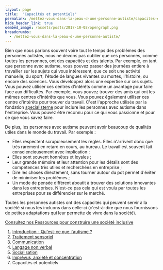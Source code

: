 ```yaml
---
layout: page
title:  "Capacités et potentiels"
permalink: /mettez-vous-dans-la-peau-d-une-personne-autiste/capacites-et-potentiels
hide_header_link: true
oembed_image: /assets/posts/2017-10-02/opengraph.png
breadcrumbs:
  - /mettez-vous-dans-la-peau-d-une-personne-autiste/
---
```


Bien que nous parlons souvent voire tout le temps des problèmes des personnes autistes, nous ne devons pas oublier que
ces personnes, comme toutes les personnes, ont des capacités et des talents.
Par exemple, en tant que personne avec autisme, vous pouvez passer des journées entière à travailler sur les sujets qui vous intéressent, que ce soit une activité manuelle, du sport, l'étude de langues vivantes ou mortes, l'histoire, ou encore 
des sciences. 
Vous développez alors une expertise sur ces sujets.
Vous pouvez utiliser ces centres d'intérêts comme un avantage pour faire face aux difficultés.
Par exemple, vous pouvez trouver des amis qui ont les mêmes centres d'intérêts que vous.
Vous pouvez également utiliser ces centre d'intérêts pour trouver du travail. C'est l'approche utilisée par la fondation <a href="http://specialisterne.com/">specialisterne</a> pour
inclure les personnes avec autisme dans l'entreprise. Vous pouvez être reconnu pour ce qui vous passionne et pour ce que vous savez faire.

De plus, les personnes avec autisme peuvent avoir beaucoup de qualités utiles dans le monde du travail. Par exemple&nbsp;:

 - Elles respectent scrupuleusement les règles. Elles n'arrivent donc que très rarement en retard en cours, au bureau.  Le travail est souvent fait consciencieusement avec implication&nbsp;;
 - Elles sont souvent honnêtes et loyales&nbsp;;
 - Leur grande mémoire et leur attention pour les détails sont des compétences très utiles et recherchées en entreprise&nbsp;;
 - Dire les choses directement, sans tourner autour du pot permet d'éviter de minimiser les problèmes&nbsp;;
 - Un mode de pensée différent aboutit à trouver des solutions innovantes dans les entreprises. N'est-ce pas cela qui est voulu par toutes les entreprises pour se différencier sur le marché.

Toutes les personnes autistes ont des capacités qui peuvent servir à la société si nous les incluons dans celle-ci (c'est-à-dire que nous fournissons de petites adaptations qui leur permette de vivre dans la société).


<a href="/construire-une-societe-inclusive/" class="center big">
 <span class="subtitle">Consultez nos</span>
 <span>Ressources pour construire une société inclusive</span>
</a>

<div class="highlight">
<ol>
 <li><a href="/mettez-vous-dans-la-peau-d-une-personne-autiste/qu-est-ce-que-l-autisme">Introduction - Qu'est-ce que l'autisme&nbsp;?</a></li>
 <li><a href="/mettez-vous-dans-la-peau-d-une-personne-autiste/traitement-sensoriel">Traitement sensoriel</a></li>
 <li><a href="/mettez-vous-dans-la-peau-d-une-personne-autiste/communication">Communication</a></li>
 <li><a href="/mettez-vous-dans-la-peau-d-une-personne-autiste/langage-non-verbal">Langage non verbal</a></li>
 <li><a href="/mettez-vous-dans-la-peau-d-une-personne-autiste/socialisation">Socialisation</a></li>
 <li><a href="/mettez-vous-dans-la-peau-d-une-personne-autiste/imprevus-anxiete-concentration">Imprévus, anxiété et concentration</a></li>
 <li>Capacités et potentiels</li>
</ol>
</div>

<!--
---

Toutefo
Vous avez du mal à trouver un emploi dans lequel vous pouvez les mettre à profit car l'entretien d'embauche est une épreuve insurmontable pour vous. Si vous le surmonté, le peu d'adaptations
que vous pourrez bénéficier vous fera quitter cet emploi peu de temps après.
Pourtant les personnes autistes ont souvent beaucoup de qualité qui peuvent être utilisées dans le monde du travail&nbsp;:
Les personnes avec autisme n'ont pas que des capacités dans le travail.
Ces centres d'intérêts sont également un atout pour surmonter les difficultés de communication et de socialisation. Vous pouvez par exemple trouver des amis 
qui ont les mêmes centres d'intérêts que vous.

Les personnes avec autisme ont


-->
